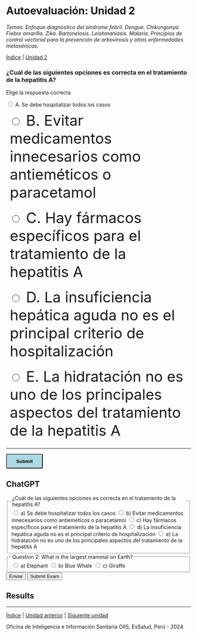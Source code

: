 <html>
<head>
<title>Autoevaluación: Unidad 2</title>
</head>
<body>

<h1>Autoevaluación: Unidad 2</h1>
<p><i>Temas: Enfoque diagnóstico del síndrome febril. Dengue. Chikungunya. Fiebre amarilla. Zika. Bartonelosis. Leishmaniasis. Malaria. Principios de control vectorial para la prevención de arbovirosis y otras enfermedades metaxénicas.</i></p>
<p><a href="index.html">Índice</a> | <a href="u2.html">Unidad 2</a>

<div>
  <h3>¿Cuál de las siguientes opciones es correcta en el tratamiento de la hepatitis A?</h3>
  <p>Elige la respuesta correcta</p>
   <div id='block-11'>
    <label for='option-11'>
      <input type='radio' name='option' value='6/24' id='option-11'/>
      A. Se debe hospitalizar todos los casos</label>
    <span id='result-11'></span>
  </div>
   <div id='block-12' style='padding: 10px;'>
    <label for='option-12' style=' padding: 5px; font-size: 2.5rem;'>
      <input type='radio' name='option' value='6' id='option-12' style='transform: scale(1.6); margin-right: 10px; vertical-align: middle; margin-top: -2px;' />
      B. Evitar medicamentos innecesarios como antieméticos o paracetamol</label>
    <span id='result-12'></span>
  </div>
   <div id='block-13' style='padding: 10px;'>
    <label for='option-13' style=' padding: 5px; font-size: 2.5rem;'>
      <input type='radio' name='option' value='1/3' id='option-13' style='transform: scale(1.6); margin-right: 10px; vertical-align: middle; margin-top: -2px;' />
      C. Hay fármacos específicos para el tratamiento de la hepatitis A</label>
    <span id='result-13'></span>
  </div>
  <div id='block-14' style='padding: 10px;'>
    <label for='option-14' style=' padding: 5px; font-size: 2.5rem;'>
      <input type='radio' name='option' value='1/6' id='option-14' style='transform: scale(1.6); margin-right: 10px; vertical-align: middle; margin-top: -2px;' />
      D. La insuficiencia hepática aguda no es el principal criterio de hospitalización</label>
    <span id='result-14'></span>
  </div>
  <div id='block-14' style='padding: 10px;'>
    <label for='option-14' style=' padding: 5px; font-size: 2.5rem;'>
      <input type='radio' name='option' value='1/6' id='option-14' style='transform: scale(1.6); margin-right: 10px; vertical-align: middle; margin-top: -2px;' />
      E. La hidratación no es uno de los principales aspectos del tratamiento de la hepatitis A</label>
    <span id='result-14'></span>
  </div>
  <hr />
  <button type='button' onclick='displayAnswer1()' style='width: 100px; height: 40px; border-radius: 3px; background-color: lightblue; font-weight: 700;'>Submit</button>
</div>
<a id='showanswer1'></a>
<script>
  //    The function evaluates the answer and displays result
  function displayAnswer1() {
    if (document.getElementById('option-11').checked) {
      document.getElementById('block-11').style.border = '3px solid limegreen'
      document.getElementById('result-11').style.color = 'limegreen'
      document.getElementById('result-11').innerHTML = 'Correct!'
    }
    if (document.getElementById('option-12').checked) {
      document.getElementById('block-12').style.border = '3px solid red'
      document.getElementById('result-12').style.color = 'red'
      document.getElementById('result-12').innerHTML = 'Incorrect!'
      showCorrectAnswer1()
    }
    if (document.getElementById('option-13').checked) {
      document.getElementById('block-13').style.border = '3px solid red'
      document.getElementById('result-13').style.color = 'red'
      document.getElementById('result-13').innerHTML = 'Incorrect!'
      showCorrectAnswer1()
    }
    if (document.getElementById('option-14').checked) {
      document.getElementById('block-14').style.border = '3px solid red'
      document.getElementById('result-14').style.color = 'red'
      document.getElementById('result-14').innerHTML = 'Incorrect!'
      showCorrectAnswer1()
    }
  }
  // the functon displays the link to the correct answer
  function showCorrectAnswer1() {
    let showAnswer1 = document.createElement('p')
    showAnswer1.innerHTML = 'Show Corrent Answer'
    showAnswer1.style.position = 'relative'
    showAnswer1.style.top = '-180px'
    showAnswer1.style.fontSize = '1.75rem'
    document.getElementById('showanswer1').appendChild(showAnswer1)
    showAnswer1.addEventListener('click', () => {
      document.getElementById('block-11').style.border = '3px solid limegreen'
      document.getElementById('result-11').style.color = 'limegreen'
      document.getElementById('result-11').innerHTML = 'Correct!'
      document.getElementById('showanswer1').removeChild(showAnswer1)
    })
  }
</script>

<h2>ChatGPT</h2>

<form action="submit_exam.php" method="post">
    <fieldset>
        <legend>¿Cuál de las siguientes opciones es correcta en el tratamiento de la hepatitis A?</legend>
        <label>
            <input type="radio" name="q1" value="a"> a) Se debe hospitalizar todos los casos
        </label>
        <label>
            <input type="radio" name="q1" value="b"> b) Evitar medicamentos innecesarios como antieméticos o paracetamol
        </label>
        <label>
            <input type="radio" name="q1" value="c"> c) Hay fármacos específicos para el tratamiento de la hepatitis A
        </label>
        <label>
            <input type="radio" name="q1" value="d"> d) La insuficiencia hepática aguda no es el principal criterio de hospitalización
        </label>
        <label>
            <input type="radio" name="q1" value="e"> e) La hidratación no es uno de los principales aspectos del tratamiento de la hepatitis A
        </label>
    </fieldset>
    <fieldset>
        <legend>Question 2: What is the largest mammal on Earth?</legend>
        <label>
            <input type="radio" name="q2" value="a"> a) Elephant
        </label>
        <label>
            <input type="radio" name="q2" value="b"> b) Blue Whale
        </label>
        <label>
            <input type="radio" name="q2" value="c"> c) Giraffe
        </label>
    </fieldset>
    <input type="submit" value="Enviar">
<button type="button" onclick="submitForm()">Submit Exam</button>
</form>

<div id="results" class="hidden">
    <h2>Results</h2>
    <p id="resultQ1"></p>
    <p id="resultQ2"></p>
    <!-- Add more result paragraphs as needed -->
</div>

<script>
    function submitForm() {
        // Get the form element
        var form = document.getElementById('examForm');

        // Get the selected answers
        var q1Answer = getSelectedAnswer(form.elements['q1']);
        var q2Answer = getSelectedAnswer(form.elements['q2']);

        // Display results
        document.getElementById('resultQ1').innerHTML = 'Pregunta 1: Respondiste ' + q1Answer + '. La respuesta correcta es b) Evitar medicamentos innecesarios como antieméticos o paracetamol. En el tratamiento de la hepatitis A, la hidratación es un aspecto clave. Es importante monitorizar la función hepática para detectar insuficiencia hepática aguda, porque es el principal criterio de hospitalización. Se debe evitar medicamentos innecesarios como antieméticos o paracetamol. No hay fármacos específicos para el tratamiento de la hepatitis A.';
        document.getElementById('resultQ2').innerHTML = 'Pregunta 1: Respondiste ' + q2Answer + '. La respuesta correcta es d) 4 días después de la infección. Las pruebas de anticuerpo para detección de dengue son positivas desde 4 días después de la infección. ';

        // Show the results div
        document.getElementById('results').classList.remove('hidden');
    }

    function getSelectedAnswer(radioGroup) {
        for (var i = 0; i < radioGroup.length; i++) {
            if (radioGroup[i].checked) {
                return radioGroup[i].value;
            }
        }
        return 'No has seleccionado ninguna respuesta.';
    }
</script>




























<hr>

<p><a href="index.html">Índice</a> | <a href="u1.html">Unidad anterior</a> | <a href="u3.html">Siguiente unidad</a></p>

<p>Oficina de Inteligencia e Información Sanitaria OIIS, EsSalud, Perú - 2024</p>
